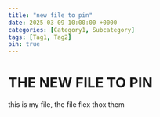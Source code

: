 ```yaml
---
title: "new file to pin"
date: 2025-03-09 10:00:00 +0000
categories: [Category1, Subcategory]
tags: [Tag1, Tag2]
pin: true
---
```



# THE NEW FILE TO PIN 

this is my file, the file flex thox them